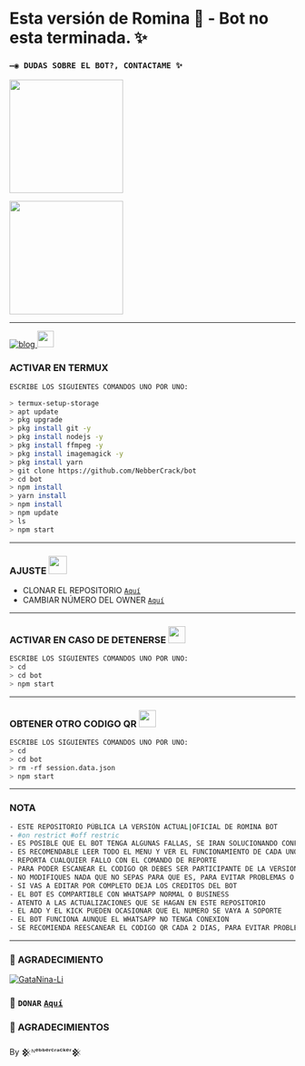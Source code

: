 # Esta versión de Romina 🥀 - Bot no esta terminada. ✨

### `—◉ DUDAS SOBRE EL BOT?, CONTACTAME ✨`
<a href="http://wa.me/994400781527" target="blank"><img src="https://sanacion-emocional.com/wp-content/uploads/2020/06/tratamiento-terapeutico.png" width="200"/></a>

<a href="http://wa.me/994400781527" target="blank"><img src="https://www2.institutodenegocios.com/hosted/images/df/5d7d8383434dbc8f5b3fea6f780644/boton-movil-2x.png" width="200"/></a>


-----
[![blog](https://img.shields.io/badge/YouTube-FF0000?style=for-the-badge&logo=youtube&logoColor=white)
](https://www.youtube.com/channel/UC9ztZGC8V1fs24H0ltp1Anw)  <img src="https://github.com/siegrin/siegrin/blob/main/Assets/powerup.gif" height="29px">


### ACTIVAR EN TERMUX
```bash
ESCRIBE LOS SIGUIENTES COMANDOS UNO POR UNO:

> termux-setup-storage
> apt update 
> pkg upgrade 
> pkg install git -y
> pkg install nodejs -y
> pkg install ffmpeg -y
> pkg install imagemagick -y
> pkg install yarn
> git clone https://github.com/NebberCrack/bot
> cd bot
> npm install
> yarn install 
> npm install
> npm update
> ls
> npm start
```
----    
###  AJUSTE <img src="https://i.pinimg.com/originals/98/1b/e2/981be28d3ec7b85bfb797a5f9e6a01c2.png" height="32px">
- CLONAR EL REPOSITORIO [`Aquí`](https://github.com/NebberCrack/bot/fork)
- CAMBIAR NÚMERO DEL OWNER [`Aquí`](https://github.com/NebberCrack/bot/blob/master/config.js)
----  

### ACTIVAR EN CASO DE DETENERSE <img src="https://i.pinimg.com/originals/0e/c9/89/0ec989dde8b5fc0deef4e5b09292b605.gif" height="30px">
```bash
ESCRIBE LOS SIGUIENTES COMANDOS UNO POR UNO:
> cd 
> cd bot
> npm start
```
----

### OBTENER OTRO CODIGO QR <img src="http://4.bp.blogspot.com/-mFQY5cKLkQ0/U0kwKQn5RzI/AAAAAAAADk0/FDOXxWZ9grU/s1600/QR-code-color.png" height="30px">
```bash
ESCRIBE LOS SIGUIENTES COMANDOS UNO POR UNO:
> cd 
> cd bot
> rm -rf session.data.json
> npm start
```
----
  
### NOTA 
```bash
- ESTE REPOSITORIO PÚBLICA LA VERSIÓN ACTUAL|OFICIAL DE ROMINA BOT 
- #on restrict #off restric 
- ES POSIBLE QUE EL BOT TENGA ALGUNAS FALLAS, SE IRAN SOLUCIONANDO CONFORME SE VAYAN DETECTANDO
- ES RECOMENDABLE LEER TODO EL MENU Y VER EL FUNCIONAMIENTO DE CADA UNO DE LOS COMANDOS
- REPORTA CUALQUIER FALLO CON EL COMANDO DE REPORTE 
- PARA PODER ESCANEAR EL CODIGO QR DEBES SER PARTICIPANTE DE LA VERSION MULTI-DEVICE (BETA) DE WHATSAPP
- NO MODIFIQUES NADA QUE NO SEPAS PARA QUE ES, PARA EVITAR PROBLEMAS O ERRORES
- SI VAS A EDITAR POR COMPLETO DEJA LOS CREDITOS DEL BOT 
- EL BOT ES COMPARTIBLE CON WHATSAPP NORMAL O BUSINESS
- ATENTO A LAS ACTUALIZACIONES QUE SE HAGAN EN ESTE REPOSITORIO
- EL ADD Y EL KICK PUEDEN OCASIONAR QUE EL NUMERO SE VAYA A SOPORTE 
- EL BOT FUNCIONA AUNQUE EL WHATSAPP NO TENGA CONEXION 
- SE RECOMIENDA REESCANEAR EL CODIGO QR CADA 2 DIAS, PARA EVITAR PROBLEMAS O ERRORES
```
----

### 🌟 AGRADECIMIENTO
 
[![GataNina-Li](https://yt3.ggpht.com/ytc/AKedOLSp3IQCzuVL2ETgHVb4EQNL4OnxXeNjtN4iXHUs=s900-c-k-c0x00ffffff-no-rj?size=100)](https://www.youtube.com/channel/UC9ztZGC8V1fs24H0ltp1Anw) 
  
### 💖 ```DONAR``` [`Aquí`](https://paypal.me/webcorpecuador)

### 🌟 AGRADECIMIENTOS

By 𒆜ᴺᵉᵇᵇᵉʳᶜʳᵃᶜᵏᵉʳ𒆜
 

